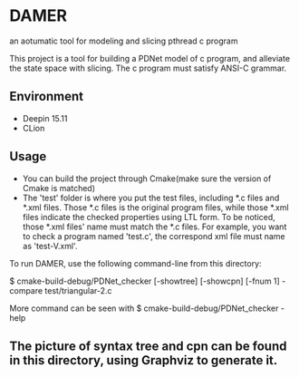 # DAMER

an aotumatic tool for modeling and slicing pthread c program

This project is a tool for building a PDNet model of c program, and alleviate the state space with slicing.
The c program must satisfy ANSI-C grammar.

## Environment
- Deepin 15.11
- CLion

## Usage

- You can build the project through Cmake(make sure the version of Cmake is matched)
- The 'test' folder is where you put the test files, including *.c files and *.xml files. Those *.c files is the original program files, while those *.xml files indicate the checked properties using LTL form. To be noticed, those *.xml files' name must match the *.c files. For example, you want to check a program named 'test.c', the correspond xml file must name as 'test-V.xml'.


To run DAMER, use the following command-line from this directory:

$ cmake-build-debug/PDNet_checker [-showtree] [-showcpn] [-fnum 1] -compare test/triangular-2.c

More command can be seen with $ cmake-build-debug/PDNet_checker -help

## The picture of syntax tree and cpn can be found in this directory, using Graphviz to generate it.